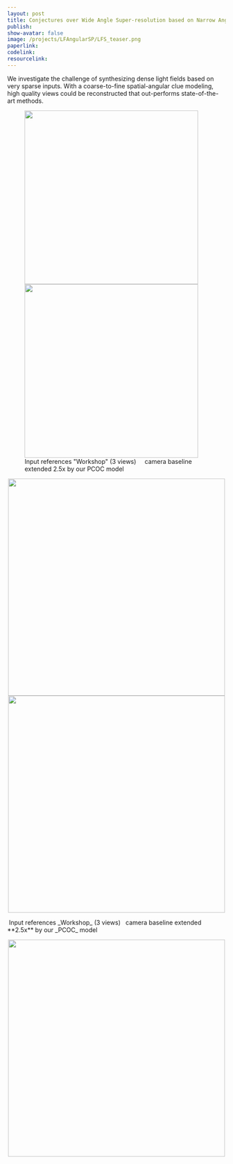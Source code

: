 ```yaml
---
layout: post
title: Conjectures over Wide Angle Super-resolution based on Narrow Angle References
publish: 
show-avatar: false
image: /projects/LFAngularSP/LFS_teaser.png
paperlink: 
codelink:
resourcelink:
---
```

We investigate the challenge of synthesizing dense light fields based on very sparse inputs. With a coarse-to-fine spatial-angular clue modeling, high quality views could be reconstructed that out-performs state-of-the-art methods.  

<p align='center'><figure class="image">
<img src="https://hotndy.github.io/projects/Extrapolation/workshop-1.gif" width="400px">
<img src="https://hotndy.github.io/projects/Extrapolation/workshop-2.5x.gif" width="400px">
<figcaption> Input references "Workshop" (3 views)&nbsp;&nbsp;&nbsp;&nbsp;&nbsp;camera baseline extended 2.5x by our PCOC model
</figcaption></figure></p>

<p align='center'>
<img src="https://hotndy.github.io/projects/Extrapolation/workshop-1.gif" width="500px"/>
<img src="https://hotndy.github.io/projects/Extrapolation/workshop-2.5x.gif" width="500px"/>
</p>
&nbsp;Input references _Workshop_ (3 views)&nbsp;&nbsp;&nbsp;camera baseline extended **2.5x** by our _PCOC_ model

<p align="center">
<img src="https://hotndy.github.io/projects/LFAngularSP/LFS_teaser.png" width="500px"/>
</p>



